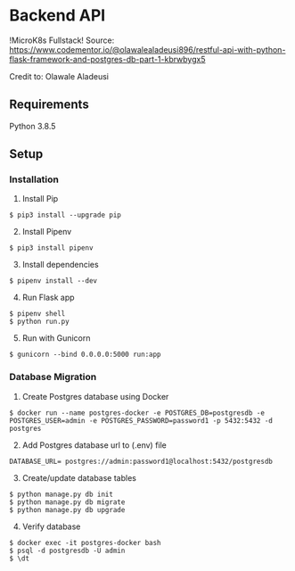 # Backend API
!MicroK8s Fullstack!
Source: https://www.codementor.io/@olawalealadeusi896/restful-api-with-python-flask-framework-and-postgres-db-part-1-kbrwbygx5

Credit to: Olawale Aladeusi

## Requirements
Python 3.8.5

## Setup
### Installation
1. Install Pip
```
$ pip3 install --upgrade pip
```
2. Install Pipenv
```
$ pip3 install pipenv
```
3. Install dependencies
```
$ pipenv install --dev
```
4. Run Flask app
```
$ pipenv shell
$ python run.py
```
5. Run with Gunicorn
```
$ gunicorn --bind 0.0.0.0:5000 run:app
```

### Database Migration
1. Create Postgres database using Docker
```
$ docker run --name postgres-docker -e POSTGRES_DB=postgresdb -e POSTGRES_USER=admin -e POSTGRES_PASSWORD=password1 -p 5432:5432 -d postgres
```
2. Add Postgres database url to (.env) file
```
DATABASE_URL= postgres://admin:password1@localhost:5432/postgresdb
```
3. Create/update database tables
```
$ python manage.py db init
$ python manage.py db migrate
$ python manage.py db upgrade
```
4. Verify database
```
$ docker exec -it postgres-docker bash
$ psql -d postgresdb -U admin
$ \dt
```
